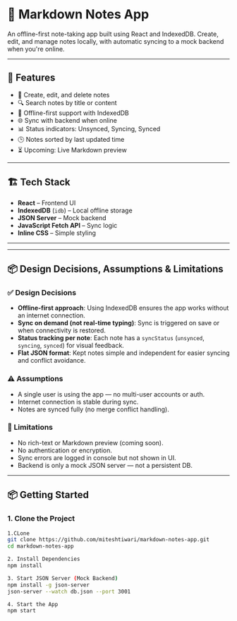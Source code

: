 # 📝 Markdown Notes App

An offline-first note-taking app built using React and IndexedDB. Create, edit, and manage notes locally, with automatic syncing to a mock backend when you're online.

---

## 🚀 Features

- 📝 Create, edit, and delete notes
- 🔍 Search notes by title or content
- 💾 Offline-first support with IndexedDB
- 🌐 Sync with backend when online
- 📊 Status indicators: Unsynced, Syncing, Synced
- 🕒 Notes sorted by last updated time
- ⏳ Upcoming: Live Markdown preview

---

## 🏗️ Tech Stack

- **React** – Frontend UI
- **IndexedDB** (`idb`) – Local offline storage
- **JSON Server** – Mock backend
- **JavaScript Fetch API** – Sync logic
- **Inline CSS** – Simple styling

---


---

## 📦 Design Decisions, Assumptions & Limitations

### ✅ Design Decisions

- **Offline-first approach**: Using IndexedDB ensures the app works without an internet connection.
- **Sync on demand (not real-time typing)**: Sync is triggered on save or when connectivity is restored.
- **Status tracking per note**: Each note has a `syncStatus` (`unsynced`, `syncing`, `synced`) for visual feedback.
- **Flat JSON format**: Kept notes simple and independent for easier syncing and conflict avoidance.

### ⚠️ Assumptions

- A single user is using the app — no multi-user accounts or auth.
- Internet connection is stable during sync.
- Notes are synced fully (no merge conflict handling).

### 🚫 Limitations

- No rich-text or Markdown preview (coming soon).
- No authentication or encryption.
- Sync errors are logged in console but not shown in UI.
- Backend is only a mock JSON server — not a persistent DB.

---

## 📦 Getting Started

### 1. Clone the Project

```bash
1.CLone
git clone https://github.com/miteshtiwari/markdown-notes-app.git
cd markdown-notes-app

2. Install Dependencies
npm install

3. Start JSON Server (Mock Backend)
npm install -g json-server
json-server --watch db.json --port 3001

4. Start the App
npm start

